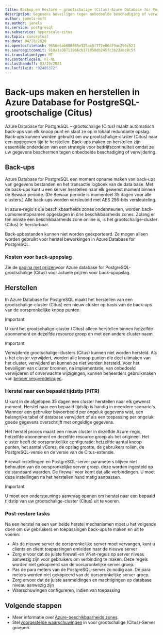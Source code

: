 ```yaml
---
title: Backup en Restore – grootschalige (Citus)-Azure Database for PostgreSQL
description: Gegevens beveiligen tegen onbedoelde beschadiging of verwijdering
author: jonels-msft
ms.author: jonels
ms.service: postgresql
ms.subservice: hyperscale-citus
ms.topic: conceptual
ms.date: 04/28/2020
ms.openlocfilehash: 9656e6ab608665e325ac5f772e06df9ac296c521
ms.sourcegitcommit: 910a1a38711966cb171050db245fc3b22abc8c5f
ms.translationtype: MT
ms.contentlocale: nl-NL
ms.lasthandoff: 03/19/2021
ms.locfileid: "92485372"
---
```

# <a name="backup-and-restore-in-azure-database-for-postgresql---hyperscale-citus"></a>Back-ups maken en herstellen in Azure Database for PostgreSQL-grootschalige (Citus)

Azure Database for PostgreSQL – grootschalige (Citus) maakt automatisch back-ups van elk knoop punt en slaat ze op in lokaal redundante opslag. Back-ups kunnen worden gebruikt om uw grootschalige-cluster (Citus) naar een opgegeven tijd te herstellen. Back-ups maken en herstellen zijn essentiële onderdelen van een strategie voor bedrijfscontinuïteit omdat ze uw gegevens beschermen tegen onbedoelde beschadiging of verwijdering.

## <a name="backups"></a>Back-ups

Azure Database for PostgreSQL een moment opname maken van back-ups van gegevens bestanden en het transactie logboek van de data base. Met de back-ups kunt u een server herstellen naar elk gewenst moment binnen de Bewaar periode. (De Bewaar periode is momenteel 35 dagen voor alle clusters.) Alle back-ups worden versleuteld met AES 256-bits versleuteling.

In azure-regio's die beschikbaarheids zones ondersteunen, worden back-upmomentopnamen opgeslagen in drie beschikbaarheids zones. Zolang er ten minste één beschikbaarheids zone online is, is het grootschalige-cluster (Citus) te herstorbaar.

Back-upbestanden kunnen niet worden geëxporteerd. Ze mogen alleen worden gebruikt voor herstel bewerkingen in Azure Database for PostgreSQL.

### <a name="backup-storage-cost"></a>Kosten voor back-upopslag

Zie de [pagina met prijzen](https://azure.microsoft.com/pricing/details/postgresql/hyperscale-citus/)voor Azure database for PostgreSQL-grootschalige (Citus) voor actuele prijzen voor back-upopslag.

## <a name="restore"></a>Herstellen

In Azure Database for PostgreSQL maakt het herstellen van een grootschalige-cluster (Citus) een nieuw cluster op basis van de back-ups van de oorspronkelijke knoop punten. 

> [!IMPORTANT]
>U kunt het grootschalige-cluster (Citus) alleen herstellen binnen hetzelfde abonnement en dezelfde resource groep en met een andere cluster naam.


> [!IMPORTANT]
> Verwijderde grootschalige-clusters (Citus) kunnen niet worden hersteld. Als u het cluster verwijdert, worden alle knoop punten die deel uitmaken van het cluster, verwijderd en kunnen ze niet worden hersteld. Voor het beveiligen van cluster bronnen, na implementatie, van onbedoeld verwijderen of onverwachte wijzigingen, kunnen beheerders gebruikmaken van [beheer vergrendelingen](../azure-resource-manager/management/lock-resources.md).

### <a name="point-in-time-restore-pitr"></a>Herstel naar een bepaald tijdstip (PITR)

U kunt in de afgelopen 35 dagen een cluster herstellen naar elk gewenst moment.
Herstel naar een bepaald tijdstip is handig in meerdere scenario's. Wanneer een gebruiker bijvoorbeeld per ongeluk gegevens wist, een belangrijke tabel of database verwijdert of als een toepassing per ongeluk goede gegevens overschrijft met ongeldige gegevens.

Het herstel proces maakt een nieuw cluster in dezelfde Azure-regio, hetzelfde abonnement en dezelfde resource groep als het origineel. Het cluster heeft de oorspronkelijke configuratie: hetzelfde aantal knoop punten, het aantal vCores, de opslag grootte, de gebruikers rollen, de PostgreSQL-versie en de versie van de Citus-extensie.

Firewall instellingen en PostgreSQL-server parameters blijven niet behouden van de oorspronkelijke server groep. deze worden ingesteld op de standaard waarden. De firewall voor komt dat alle verbindingen. U moet deze instellingen na het herstellen hand matig aanpassen.

> [!IMPORTANT]
> U moet een ondersteunings aanvraag openen om herstel naar een bepaald tijdstip van uw grootschalige-cluster (Citus) uit te voeren.

### <a name="post-restore-tasks"></a>Post-restore tasks

Na een herstel na een van beide herstel mechanismen moet u het volgende doen om uw gebruikers en toepassingen back-ups te maken en uit te voeren:

* Als de nieuwe server de oorspronkelijke server moet vervangen, kunt u clients en client toepassingen omleiden naar de nieuwe server
* Zorg ervoor dat de juiste firewall-en VNet-regels op server niveau aanwezig zijn voor gebruikers om verbinding te maken. Deze regels worden niet gekopieerd van de oorspronkelijke server groep.
* Pas de para meters van de PostgreSQL-server zo nodig aan. De para meters worden niet gekopieerd van de oorspronkelijke server groep.
* Zorg ervoor dat de juiste aanmeldingen en machtigingen op database niveau aanwezig zijn
* Waarschuwingen configureren, indien van toepassing

## <a name="next-steps"></a>Volgende stappen

* Meer informatie over [Azure-beschikbaarheids zones](../availability-zones/az-overview.md).
* Stel [voorgestelde waarschuwingen](./howto-hyperscale-alert-on-metric.md#suggested-alerts) in voor grootschalige (Citus)-Server groepen.